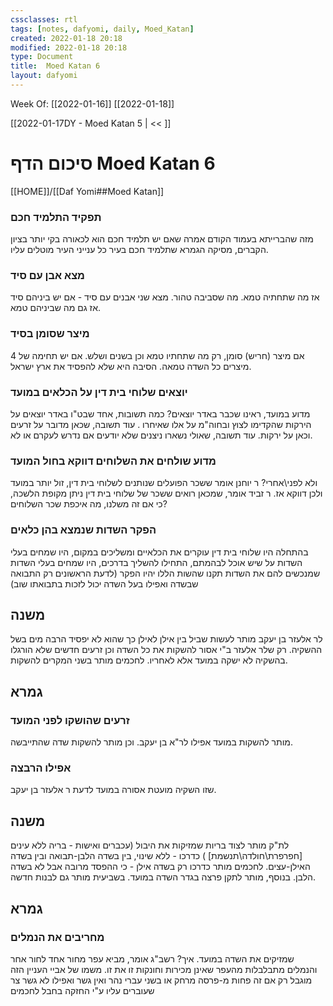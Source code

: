 ```yaml
---
cssclasses: rtl
tags: [notes, dafyomi, daily, Moed_Katan] 
created: 2022-01-18 20:18
modified: 2022-01-18 20:18
type: Document
title:  Moed Katan 6
layout: dafyomi
---
```

Week Of: [[2022-01-16]]
[[2022-01-18]]

[[2022-01-17DY - Moed Katan 5 | << ]] 

# סיכום הדף  Moed Katan 6

[[HOME]]/[[Daf Yomi##Moed Katan]]

### תפקיד התלמיד חכם
מזה שהברייתא בעמוד הקודם אמרה שאם יש תלמיד חכם הוא לכאורה בקי יותר בציון הקברים, מסיקה הגמרא שתלמיד חכם בעיר כל ענייני העיר מוטלים עליו. 
### מצא אבן עם סיד
אז מה שתחתיה טמא. מה שסביבה טהור.
מצא שני אבנים עם סיד - אם יש ביניהם סיד אז גם מה שביניהם טמא. 
### מיצר שסומן בסיד
אם מיצר (חריש) סומן, רק מה שתחתיו טמא וכן בשנים ושלש. אם יש תחימה של 4 מיצרים כל השדה טמאה. הסיבה היא שלא להפסיד את ארץ ישראל.
### יוצאים שלוחי בית דין על הכלאים במועד
מדוע במועד, ראינו שכבר באדר יוצאים? 
כמה תשובות, אחד שבט"ו באדר יוצאים על הירקות שהקדימו לצוץ ובחוה"מ על אלו שאיחרו . עוד תשובה, שכאן מדובר על זרעים וכאן על ירקות. עוד תשובה, שאולי נשארו ניצנים שלא יודעים אם נדרש לעקרם או לא.
### מדוע שולחים את השלוחים דווקא בחול המועד
ולא לפני\אחרי? 
ר יוחנן אומר ששכר הפועלים שנותנים לשלוחי בית דין, זול יותר במועד ולכן דווקא אז.
ר זביד אומר, שמכאן רואים ששכר של שלוחי בית דין ניתן מקופת הלשכה, כי אם זה משלנו, מה איכפת שכר השלוחים?
### הפקר השדות שנמצא בהן כלאים
בהתחלה היו שלוחי בית דין עוקרים את הכלאיים ומשליכים במקום, היו שמחים בעלי השדות על שיש אוכל לבהמתם, התחילו להשליך בדרכים, היו שמחים בעלי השדות שמנכשים להם את השדות תקנו שהשות הללו יהיו הפקר (לדעת הראשונים רק התבואה שבשדה ואפילו בעל השדה יכול לזכות בתבואתו שוב)
## משנה
לר אלעזר בן יעקב מותר לעשות שביל בין אילן לאילן כך שהוא לא יפסיד הרבה מים בשל ההשקיה. רק שלר אלעזר ב"י אסור להשקות את כל השדה וכן זרעים חדשים שלא הורגלו בהשקיה לא ישקה במועד אלא לאחריו. 
לחכמים מותר בשני המקרים להשקות.
## גמרא
### זרעים שהושקו לפני המועד
מותר להשקות במועד אפילו לר"א בן יעקב.
וכן מותר להשקות שדה שהתייבשה.
### אפילו הרבצה 
שזו השקיה מועטת אסורה במועד לדעת ר אלעזר בן יעקב. 

## משנה
לת"ק מותר לצוד בריות שמזיקות את היבול (עכברים ואישות - בריה ללא עינים [חפרפרת\חולדה\תנשמת] ) כדרכו - ללא שינוי, בין בשדה הלבן-תבואה ובין בשדה האילן-עצים. 
לחכמים מותר כדרכו רק בשדה אילן - כי ההפסד מרובה אבל לא בשדה הלבן.
בנוסף, מותר לתקן פרצה בגדר השדה במועד. בשביעית מותר גם לבנות חדשה.
## גמרא
### מחריבים את הנמלים
שמזיקים את השדה במועד. איך?
רשב"ג אומר, מביא עפר מחור אחד לחור אחר והנמלים מתבלבלות מהעפר שאינן מכירות וחונקות זו את זו. 
משמו של אביי העניין הזה מוגבל רק אם זה פחות מ-פרסה מרחק או בשני עברי נהר ואין גשר ואפילו לא גשר צר שעוברים עליו ע"י החזקה בחבל 
לחכמים 
